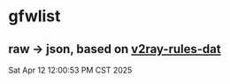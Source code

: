 # gfwlist
## raw -> json, based on [v2ray-rules-dat](https://github.com/Loyalsoldier/v2ray-rules-dat)
Sat Apr 12 12:00:53 PM CST 2025


